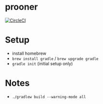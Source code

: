 # prooner

[![CircleCI](https://circleci.com/gh/thewoolleyman/prooner.svg?style=shield&circle-token=b3928e2799c1d03404a693346c597b47c95ce79e)](https://circleci.com/gh/thewoolleyman/prooner)

# Setup

* install homebrew
* `brew install gradle` / `brew upgrade gradle`
* `gradle init` (initial setup only)

# Notes

* `./gradlew build --warning-mode all`
